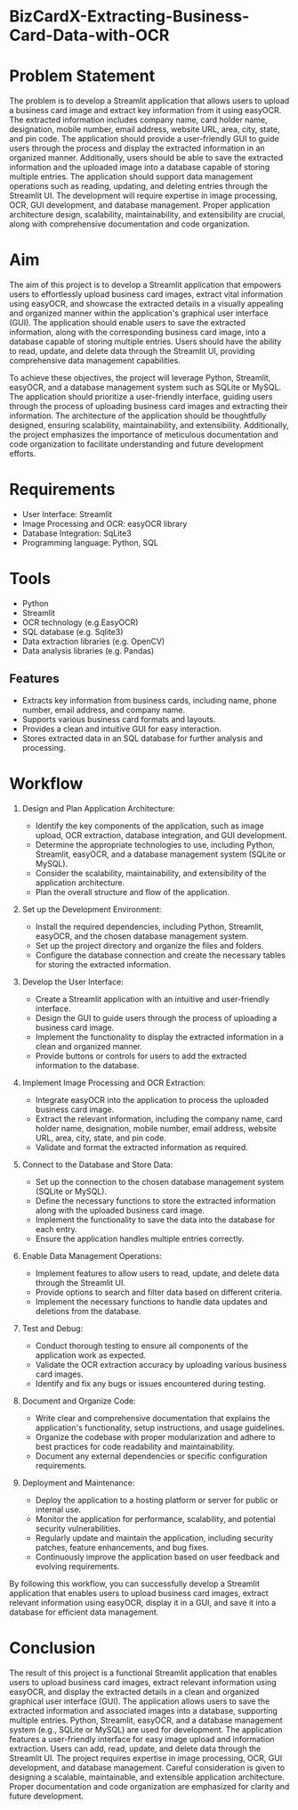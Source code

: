 # BizCardX-Extracting-Business-Card-Data-with-OCR

# Problem Statement
The problem is to develop a Streamlit application that allows users to upload a business card image and extract key information from it using easyOCR. The extracted information includes company name, card holder name, designation, mobile number, email address, website URL, area, city, state, and pin code. The application should provide a user-friendly GUI to guide users through the process and display the extracted information in an organized manner. Additionally, users should be able to save the extracted information and the uploaded image into a database capable of storing multiple entries. The application should support data management operations such as reading, updating, and deleting entries through the Streamlit UI. The development will require expertise in image processing, OCR, GUI development, and database management. Proper application architecture design, scalability, maintainability, and extensibility are crucial, along with comprehensive documentation and code organization.

# Aim
The aim of this project is to develop a Streamlit application that empowers users to effortlessly upload business card images, extract vital information using easyOCR, and showcase the extracted details in a visually appealing and organized manner within the application's graphical user interface (GUI). The application should enable users to save the extracted information, along with the corresponding business card image, into a database capable of storing multiple entries. Users should have the ability to read, update, and delete data through the Streamlit UI, providing comprehensive data management capabilities.

To achieve these objectives, the project will leverage Python, Streamlit, easyOCR, and a database management system such as SQLite or MySQL. The application should prioritize a user-friendly interface, guiding users through the process of uploading business card images and extracting their information. The architecture of the application should be thoughtfully designed, ensuring scalability, maintainability, and extensibility. Additionally, the project emphasizes the importance of meticulous documentation and code organization to facilitate understanding and future development efforts.

# Requirements
* User Interface: Streamlit
* Image Processing and OCR: easyOCR library
* Database Integration: SqLite3
* Programming language: Python, SQL
  
# Tools
* Python
* Streamlit
* OCR technology (e.g.EasyOCR)
* SQL database (e.g. Sqlite3)
* Data extraction libraries (e.g. OpenCV)
* Data analysis libraries (e.g. Pandas)

## Features
* Extracts key information from business cards, including name, phone number, email address, and company name.
* Supports various business card formats and layouts.
* Provides a clean and intuitive GUI for easy interaction.
* Stores extracted data in an SQL database for further analysis and processing.

# Workflow
1. Design and Plan Application Architecture:
   - Identify the key components of the application, such as image upload, OCR extraction, database integration, and GUI development.
   - Determine the appropriate technologies to use, including Python, Streamlit, easyOCR, and a database management system (SQLite or MySQL).
   - Consider the scalability, maintainability, and extensibility of the application architecture.
   - Plan the overall structure and flow of the application.

2. Set up the Development Environment:
   - Install the required dependencies, including Python, Streamlit, easyOCR, and the chosen database management system.
   - Set up the project directory and organize the files and folders.
   - Configure the database connection and create the necessary tables for storing the extracted information.

3. Develop the User Interface:
   - Create a Streamlit application with an intuitive and user-friendly interface.
   - Design the GUI to guide users through the process of uploading a business card image.
   - Implement the functionality to display the extracted information in a clean and organized manner.
   - Provide buttons or controls for users to add the extracted information to the database.

4. Implement Image Processing and OCR Extraction:
   - Integrate easyOCR into the application to process the uploaded business card image.
   - Extract the relevant information, including the company name, card holder name, designation, mobile number, email address, website URL, area, city, state, and pin code.
   - Validate and format the extracted information as required.

5. Connect to the Database and Store Data:
   - Set up the connection to the chosen database management system (SQLite or MySQL).
   - Define the necessary functions to store the extracted information along with the uploaded business card image.
   - Implement the functionality to save the data into the database for each entry.
   - Ensure the application handles multiple entries correctly.

6. Enable Data Management Operations:
   - Implement features to allow users to read, update, and delete data through the Streamlit UI.
   - Provide options to search and filter data based on different criteria.
   - Implement the necessary functions to handle data updates and deletions from the database.

7. Test and Debug:
   - Conduct thorough testing to ensure all components of the application work as expected.
   - Validate the OCR extraction accuracy by uploading various business card images.
   - Identify and fix any bugs or issues encountered during testing.
   
8. Document and Organize Code:
   - Write clear and comprehensive documentation that explains the application's functionality, setup instructions, and usage guidelines.
   - Organize the codebase with proper modularization and adhere to best practices for code readability and maintainability.
   - Document any external dependencies or specific configuration requirements.

9. Deployment and Maintenance:
   - Deploy the application to a hosting platform or server for public or internal use.
   - Monitor the application for performance, scalability, and potential security vulnerabilities.
   - Regularly update and maintain the application, including security patches, feature enhancements, and bug fixes.
   - Continuously improve the application based on user feedback and evolving requirements.

By following this workflow, you can successfully develop a Streamlit application that enables users to upload business card images, extract relevant information using easyOCR, display it in a GUI, and save it into a database for efficient data management.

# Conclusion
The result of this project is a functional Streamlit application that enables users to upload business card images, extract relevant information using easyOCR, and display the extracted details in a clean and organized graphical user interface (GUI). The application allows users to save the extracted information and associated images into a database, supporting multiple entries. Python, Streamlit, easyOCR, and a database management system (e.g., SQLite or MySQL) are used for development. The application features a user-friendly interface for easy image upload and information extraction. Users can add, read, update, and delete data through the Streamlit UI. The project requires expertise in image processing, OCR, GUI development, and database management. Careful consideration is given to designing a scalable, maintainable, and extensible application architecture. Proper documentation and code organization are emphasized for clarity and future development.


